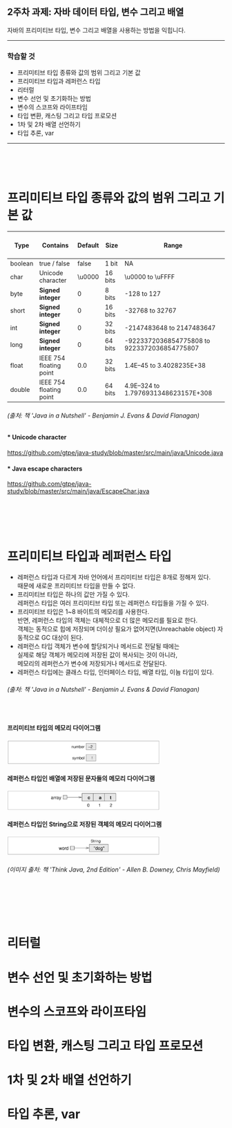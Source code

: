 <br/>

## 2주차 과제: 자바 데이터 타입, 변수 그리고 배열 
자바의 프리미티브 타입, 변수 그리고 배열을 사용하는 방법을 익힙니다.
*** 
### 학습할 것
- 프리미티브 타입 종류와 값의 범위 그리고 기본 값
- 프리미티브 타입과 레퍼런스 타입
- 리터럴
- 변수 선언 및 초기화하는 방법
- 변수의 스코프와 라이프타임
- 타입 변환, 캐스팅 그리고 타입 프로모션
- 1차 및 2차 배열 선언하기
- 타입 추론, var
***
<br/><br/><br/>

# 프리미티브 타입 종류와 값의 범위 그리고 기본 값
|<h4>Type</h4>|<h4>Contains</h4>|<h4>Default</h4>|<h4>Size</h4>|<h4>Range</h4>|
|---|---|---|---|---|
|boolean|true / false|false|1 bit|NA|
|char|Unicode character|\u0000|16 bits|\u0000 to \uFFFF|
|byte|__Signed integer__|0|8 bits|-128 to 127|
|short|__Signed integer__|0|16 bits|-32768 to 32767|
|int|__Signed integer__|0|32 bits|-2147483648 to 2147483647|
|long|__Signed integer__|0|64 bits|-9223372036854775808 to 9223372036854775807|
|float|IEEE 754 floating point|0.0|32 bits|1.4E–45 to 3.4028235E+38|
|double|IEEE 754 floating point|0.0|64 bits|4.9E–324 to 1.7976931348623157E+308|

###### (출처: 책 'Java in a Nutshell' - Benjamin J. Evans & David Flanagan)
#### * Unicode character
https://github.com/gtpe/java-study/blob/master/src/main/java/Unicode.java <br/>
#### * Java escape characters
https://github.com/gtpe/java-study/blob/master/src/main/java/EscapeChar.java <br/>

<br/><br/><br/><br/>

# 프리미티브 타입과 레퍼런스 타입
- 레퍼런스 타입과 다르게 자바 언어에서 프리미티브 타입은 8개로 정해져 있다. <br/>
때문에 새로운 프리미티브 타입을 만들 수 없다. <br/>
- 프리미티브 타입은 하나의 값만 가질 수 있다. <br/>
레퍼런스 타입은 여러 프리미티브 타입 또는 레퍼런스 타입들을 가질 수 있다. <br/>
- 프리미티브 타입은 1~8 바이트의 메모리를 사용한다. <br/>
반면, 레퍼런스 타입의 객체는 대체적으로 더 많은 메모리를 필요로 한다. <br/>
객체는 동적으로 힙에 저장되며 더이상 필요가 없어지면(Unreachable object) 자동적으로 GC 대상이 된다. <br/>
- 레퍼런스 타입 객체가 변수에 할당되거나 메서드로 전달될 때에는 <br/>
실제로 해당 객체가 메모리에 저장된 값이 복사되는 것이 아니라, <br/>
메모리의 레퍼런스가 변수에 저장되거나 메서드로 전달된다.  <br/>
- 레퍼런스 타입에는 클래스 타입, 인터페이스 타입, 배열 타입, 이늄 타입이 있다. <br/>

###### (출처: 책 'Java in a Nutshell' - Benjamin J. Evans & David Flanagan)
<br/>

#### 프리미티브 타입의 메모리 다이어그램
<img src="./images/memory_primitive.png" width="70%" /><br/>
#### 레퍼런스 타입인 배열에 저장된 문자들의 메모리 다이어그램 
<img src="./images/memory_array.png" width="70%" /><br/>
#### 레퍼런스 타입인 String으로 저장된 객체의 메모리 다이어그램 
<img src="./images/memory_string.png" width="70%" /><br/>
###### (이미지 출처: 책 'Think Java, 2nd Edition' - Allen B. Downey, Chris Mayfield)
<br/><br/><br/><br/>

# 리터럴
# 변수 선언 및 초기화하는 방법
# 변수의 스코프와 라이프타임
# 타입 변환, 캐스팅 그리고 타입 프로모션
# 1차 및 2차 배열 선언하기
# 타입 추론, var

<br/><br/><br/><br/>

